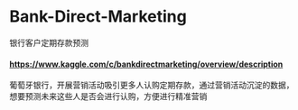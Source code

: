 # Bank-Direct-Marketing
银行客户定期存款预测

#### https://www.kaggle.com/c/bankdirectmarketing/overview/description
葡萄牙银行，开展营销活动吸引更多人认购定期存款，通过营销活动沉淀的数据，想要预测未来这些人是否会进行认购，方便进行精准营销
